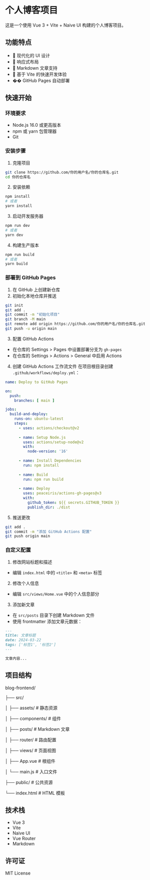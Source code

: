 # 个人博客项目

这是一个使用 Vue 3 + Vite + Naive UI 构建的个人博客项目。

## 功能特点

- 🎨 现代化的 UI 设计
- 📱 响应式布局
- 📝 Markdown 文章支持
- 🚀 基于 Vite 的快速开发体验
- �� GitHub Pages 自动部署

## 快速开始

### 环境要求

- Node.js 16.0 或更高版本
- npm 或 yarn 包管理器
- Git

### 安装步骤

1. 克隆项目

```bash
git clone https://github.com/你的用户名/你的仓库名.git
cd 你的仓库名
```

2. 安装依赖

```bash
npm install
# 或者
yarn install
```

3. 启动开发服务器

```bash
npm run dev
# 或者
yarn dev
```

4. 构建生产版本

```bash
npm run build
# 或者
yarn build
```

### 部署到 GitHub Pages

1. 在 GitHub 上创建新仓库
2. 初始化本地仓库并推送

```bash
git init
git add .
git commit -m "初始化项目"
git branch -M main
git remote add origin https://github.com/你的用户名/你的仓库名.git
git push -u origin main
```

3. 配置 GitHub Actions

- 在仓库的 Settings > Pages 中设置部署分支为 `gh-pages`
- 在仓库的 Settings > Actions > General 中启用 Actions

4. 创建 GitHub Actions 工作流文件
   在项目根目录创建 `.github/workflows/deploy.yml`：

```yaml
name: Deploy to GitHub Pages

on:
  push:
    branches: [ main ]

jobs:
  build-and-deploy:
    runs-on: ubuntu-latest
    steps:
      - uses: actions/checkout@v2
    
      - name: Setup Node.js
        uses: actions/setup-node@v2
        with:
          node-version: '16'
        
      - name: Install Dependencies
        run: npm install
      
      - name: Build
        run: npm run build
      
      - name: Deploy
        uses: peaceiris/actions-gh-pages@v3
        with:
          github_token: ${{ secrets.GITHUB_TOKEN }}
          publish_dir: ./dist
```

5. 推送更改

```bash
git add .
git commit -m "添加 GitHub Actions 配置"
git push origin main
```

### 自定义配置

1. 修改网站标题和描述

- 编辑 `index.html` 中的 `<title>` 和 `<meta>` 标签

2. 修改个人信息

- 编辑 `src/views/Home.vue` 中的个人信息部分

3. 添加新文章

- 在 `src/posts` 目录下创建 Markdown 文件
- 使用 frontmatter 添加文章元数据：

```markdown
---
title: 文章标题
date: 2024-03-22
tags: ['标签1', '标签2']
---

文章内容...
```

## 项目结构


blog-frontend/

├── src/

│ ├── assets/ # 静态资源

│ ├── components/ # 组件

│ ├── posts/ # Markdown 文章

│ ├── router/ # 路由配置

│ ├── views/ # 页面视图

│ ├── App.vue # 根组件

│ └── main.js # 入口文件

├── public/ # 公共资源

└── index.html # HTML 模板


## 技术栈

- Vue 3
- Vite
- Naive UI
- Vue Router
- Markdown

## 许可证

MIT License
